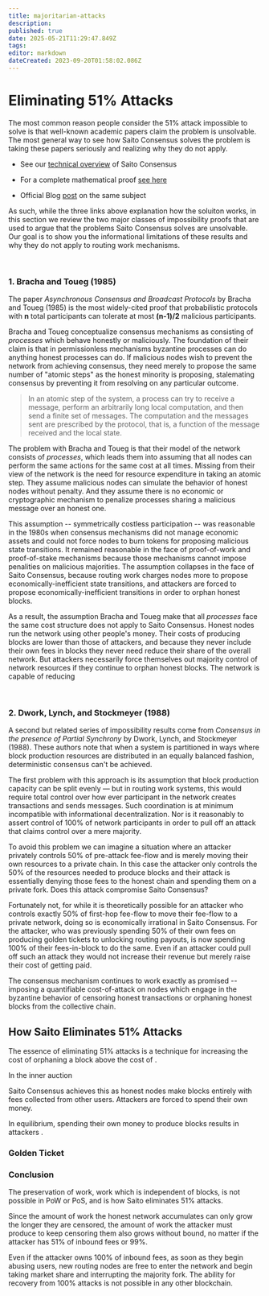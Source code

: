 ```yaml
---
title: majoritarian-attacks
description: 
published: true
date: 2025-05-21T11:29:47.849Z
tags: 
editor: markdown
dateCreated: 2023-09-20T01:58:02.086Z
---
```


# Eliminating 51% Attacks

The most common reason people consider the 51% attack impossible to solve is that well-known academic papers claim the problem is unsolvable. The most general way to see how Saito Consensus solves the problem is taking these papers seriously and realizing why they do not apply.

- See our [technical overview](/consensus) of Saito Consensus

- For a complete mathematical proof [see here](https://wiki.saito.io/consensus/math)

- Official Blog [post](https://saito.tech/eliminating-51-attacks-in-proof-of-work-blockchains/) on the same subject

As such, while the three links above explanation how the soluiton works, in this section we review the two major classes of impossibility proofs that are used to argue that the problems Saito Consensus solves are unsolvable. Our goal is to show you the informational limitations of these results and why they do not apply to routing work mechanisms.

<br>

### 1. Bracha and Toueg (1985)

The paper *Asynchronous Consensus and Broadcast Protocols* by Bracha and Toueg (1985) is the most widely-cited proof that probabilistic protocols with **n** total participants can tolerate at most **(n-1)/2** malicious participants.

Bracha and Toueg conceptualize consensus mechanisms as consisting of *processes* which behave honestly or maliciously. The foundation of their claim is that in permissionless mechanisms byzantine processes can do anything honest processes can do. If malicious nodes wish to prevent the network from achieving consensus, they need merely to propose the same number of "atomic steps" as the honest minority is proposing, stalemating consensus by preventing it from resolving on any particular outcome.

> In an atomic step of the system, a process can try to receive a message, perform an arbitrarily long local computation, and then send a finite set of messages. The computation and the messages sent are prescribed by the protocol, that is, a function of the message received and the local state.

The problem with Bracha and Toueg is that their model of the network consists of *processes*, which leads them into assuming that all nodes can perform the same actions for the same cost at all times. Missing from their view of the network is the need for resource expenditure in taking an atomic step. They assume malicious nodes can simulate the behavior of honest nodes without penalty. And they assume there is no economic or cryptographic mechanism to penalize processes sharing a malicious message over an honest one. 

This assumption -- symmetrically costless participation -- was reasonable in the 1980s when consensus mechanisms did not manage economic assets and could not force nodes to burn tokens for proposing malicious state transitions.  It remained reasonable in the face of proof-of-work and proof-of-stake mechanisms because those mechanisms cannot impose penalities on malicious majorities. The assumption collapses in the face of Saito Consensus, because routing work charges nodes more to propose economically-inefficient state transitions, and attackers are forced to propose economically-inefficient transitions in order to orphan honest blocks.

As a result, the assumption Bracha and Toueg make that all *processes* face the same cost structure does not apply to Saito Consensus. Honest nodes run the network using other people's money. Their costs of producing blocks are lower than those of attackers, and because they never include their own fees in blocks they never need reduce their share of the overall network. But attackers necessarily force themselves out majority control of network resources if they continue to orphan honest blocks. The network is capable of reducing 

<br>

### 2. Dwork, Lynch, and Stockmeyer (1988)

A second but related series of impossibility results come from *Consensus in the presence of Partial Synchrony* by Dwork, Lynch, and Stockmeyer (1988). These authors note that when a system is partitioned in ways where block production resources are distributed in an equally balanced fashion, deterministic consensus can't be achieved.

The first problem with this approach is its assumption that block production capacity can be split evenly — but in routing work systems, this would require total control over how ever participant in the network creates transactions and sends messages. Such coordination is at minimum incompatible with informational decentralization. Nor is it reasonably to assert control of 100% of network participants in order to pull off an attack that claims control over a mere majority.

To avoid this problem we can imagine a situation where an attacker privately controls 50% of pre-attack fee-flow and is merely moving their own resources to a private chain. In this case the attacker only controls the 50% of the resources needed to produce blocks and their attack is essentially denying those fees to the honest chain and spending them on a private fork. Does this attack compromise Saito Consensus?

Fortunately not, for while it is theoretically possible for an attacker who controls exactly 50% of first-hop fee-flow to move their fee-flow to a private network, doing so is economically irrational in Saito Consensus. For the attacker, who was previously spending 50% of their own fees on producing golden tickets to unlocking routing payouts, is now spending 100% of their  fees-in-block to do the same. Even if an attacker could pull off such an attack they would not increase their revenue but merely raise their cost of getting paid.

The consensus mechanism continues to work exactly as promised -- imposing a quantifiable cost-of-attack on nodes which engage in the byzantine behavior of censoring honest transactions or orphaning honest blocks from the collective chain.


## How Saito Eliminates 51% Attacks

The essence of eliminating 51% attacks is a technique for increasing the cost of orphaning a block above the cost of .

In the inner auction

Saito Consensus achieves this as honest nodes make blocks entirely with fees collected from other users. Attackers are forced to spend their own money.

In equilibrium, spending their own money to produce blocks results in attackers . 


### Golden Ticket

### Conclusion

The preservation of work, work which is independent of blocks, is not possible in PoW or PoS, and is how Saito eliminates 51% attacks.

Since the amount of work the honest network accumulates can only grow the longer they are censored, the amount of work the attacker must produce to keep censoring them also grows without bound, no matter if the attacker has 51% of inbound fees or 99%.

Even if the attacker owns 100% of inbound fees, as soon as they begin abusing users, new routing nodes are free to enter the network and begin taking market share and interrupting the majority fork. The ability for recovery from 100% attacks is not possible in any other blockchain.


